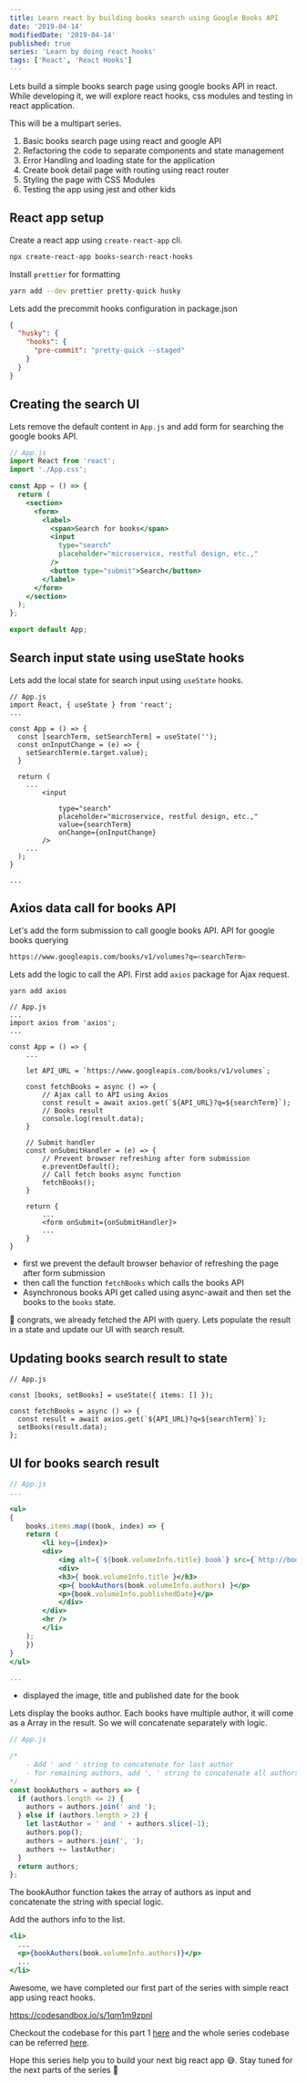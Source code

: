```yaml
---
title: Learn react by building books search using Google Books API
date: '2019-04-14'
modifiedDate: '2019-04-14'
published: true
series: 'Learn by doing react hooks'
tags: ['React', 'React Hooks']
---
```


Lets build a simple books search page using google books API in react. While developing it, we will explore react hooks, css modules and testing in react application.

This will be a multipart series.

1. Basic books search page using react and google API
2. Refactoring the code to separate components and state management
3. Error Handling and loading state for the application
4. Create book detail page with routing using react router
5. Styling the page with CSS Modules
6. Testing the app using jest and other kids

## React app setup

Create a react app using `create-react-app` cli.

```bash
npx create-react-app books-search-react-hooks
```

Install `prettier` for formatting

```bash
yarn add --dev prettier pretty-quick husky
```

Lets add the precommit hooks configuration in package.json

```json
{
  "husky": {
    "hooks": {
      "pre-commit": "pretty-quick --staged"
    }
  }
}
```

## Creating the search UI

Lets remove the default content in `App.js` and add form for searching the google books API.

```jsx
// App.js
import React from 'react';
import './App.css';

const App = () => {
  return (
    <section>
      <form>
        <label>
          <span>Search for books</span>
          <input
            type="search"
            placeholder="microservice, restful design, etc.,"
          />
          <button type="submit">Search</button>
        </label>
      </form>
    </section>
  );
};

export default App;
```

## Search input state using useState hooks

Lets add the local state for search input using `useState` hooks.

```jsx{2,6-9,13}
// App.js
import React, { useState } from 'react';
...

const App = () => {
  const [searchTerm, setSearchTerm] = useState('');
  const onInputChange = (e) => {
    setSearchTerm(e.target.value);
  }

  return (
    ...
        <input

            type="search"
            placeholder="microservice, restful design, etc.,"
            value={searchTerm}
            onChange={onInputChange}
        />
    ...
  );
}

...
```

## Axios data call for books API

Let's add the form submission to call google books API. API for google books querying

```bash
https://www.googleapis.com/books/v1/volumes?q=<searchTerm>
```

Lets add the logic to call the API. First add `axios` package for Ajax request.

```bash
yarn add axios
```

```jsx{3,9,11-16,18-24,28}
// App.js
...
import axios from 'axios';
...

const App = () => {
    ...

    let API_URL = `https://www.googleapis.com/books/v1/volumes`;

    const fetchBooks = async () => {
        // Ajax call to API using Axios
        const result = await axios.get(`${API_URL}?q=${searchTerm}`);
        // Books result
        console.log(result.data);
    }

    // Submit handler
    const onSubmitHandler = (e) => {
        // Prevent browser refreshing after form submission
        e.preventDefault();
        // Call fetch books async function
        fetchBooks();
    }

    return {
        ...
        <form onSubmit={onSubmitHandler}>
        ...
    }
}
```

- first we prevent the default browser behavior of refreshing the page after form submission
- then call the function `fetchBooks` which calls the books API
- Asynchronous books API get called using async-await and then set the books to the `books` state.

👏 congrats, we already fetched the API with query. Lets populate the result in a state and update our UI with search result.

## Updating books search result to state

```jsx{3,7}
// App.js

const [books, setBooks] = useState({ items: [] });

const fetchBooks = async () => {
  const result = await axios.get(`${API_URL}?q=${searchTerm}`);
  setBooks(result.data);
};
```

## UI for books search result

```jsx
// App.js
...

<ul>
{
    books.items.map((book, index) => {
    return (
        <li key={index}>
        <div>
            <img alt={`${book.volumeInfo.title} book`} src={`http://books.google.com/books/content?id=${book.id}&printsec=frontcover&img=1&zoom=1&source=gbs_api`} />
            <div>
            <h3>{ book.volumeInfo.title }</h3>
            <p>{ bookAuthors(book.volumeInfo.authors) }</p>
            <p>{book.volumeInfo.publishedDate}</p>
            </div>
        </div>
        <hr />
        </li>
    );
    })
}
</ul>

...
```

- displayed the image, title and published date for the book

Lets display the books author. Each books have multiple author, it will come as a Array in the result. So we will concatenate separately with logic.

```jsx
// App.js

/*
    - Add ' and ' string to concatenate for last author
    - for remaining authors, add ', ' string to concatenate all authors
*/
const bookAuthors = authors => {
  if (authors.length <= 2) {
    authors = authors.join(' and ');
  } else if (authors.length > 2) {
    let lastAuthor = ' and ' + authors.slice(-1);
    authors.pop();
    authors = authors.join(', ');
    authors += lastAuthor;
  }
  return authors;
};
```

The bookAuthor function takes the array of authors as input and concatenate the string with special logic.

Add the authors info to the list.

```jsx
<li>
  ...
  <p>{bookAuthors(book.volumeInfo.authors)}</p>
  ...
</li>
```

Awesome, we have completed our first part of the series with simple react app using react hooks.

https://codesandbox.io/s/1qm1m9zpnl

Checkout the codebase for this part 1 [here](https://github.com/learnwithparam/books-series-react-hooks/commit/580ff2b1585bcdb162ad4b5878e0aa0d726aa761) and the whole series codebase can be referred [here](https://github.com/learnwithparam/books-series-react-hooks).

Hope this series help you to build your next big react app 😅. Stay tuned for the next parts of the series 🤗
